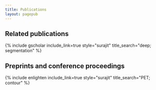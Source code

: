 ```yaml
---
title: Publications  
layout: pagepub
---
```


<div class="container-fluid has-text-centered">

## Related publications
{% include gscholar include_link=true style="surajit" title_search="deep; segmentation" %}

<h2> Preprints and conference proceedings </h2>
{% include enlighten include_link=true style="surajit" title_search="PET; contour" %}

</div>